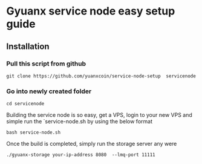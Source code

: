 
# Gyuanx service node easy setup guide



## Installation

### Pull this script from github
`git clone https://github.com/yuanxcoin/service-node-setup  servicenode`

### Go into newly created folder

`cd servicenode`

Building the service node is so easy, get a VPS, login to your new VPS and simple run the `service-node.sh by using the below format
```shell
bash service-node.sh
```
Once the build is completed, simply run the storage server any were

```shell
./gyuanx-storage your-ip-address 8080  --lmq-port 11111
```
